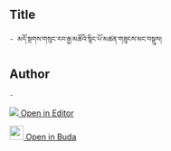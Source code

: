 ## Title
	- མདོ་སྔགས་གསུང་རབ་རྒྱ་མཚོའི་སྙིང་པོ་མཚན་གཟུངས་མང་བསྡུས།

## Author
	- 



[<img src="https://img.icons8.com/color/25/000000/edit-property.png"> Open in Editor](http://editor.openpecha.org/P004195)

[<img width="25" src="https://library.bdrc.io/icons/BUDA-small.svg"> Open in Buda](https://library.bdrc.io/show/bdr:IE0OPP004195)
